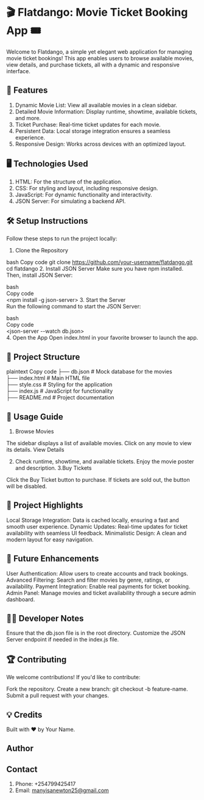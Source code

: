 # 🎬 Flatdango: Movie Ticket Booking App 🎟️
Welcome to Flatdango, a simple yet elegant web application for managing movie ticket bookings! This app enables users to browse available movies, view details, and purchase tickets, all with a dynamic and responsive interface.

 ## 🚀 Features
 1. Dynamic Movie List: View all available movies in a clean sidebar. <br>
2. Detailed Movie Information: Display runtime, showtime, available tickets, and more.<br>
3. Ticket Purchase: Real-time ticket updates for each movie.<br>
4. Persistent Data: Local storage integration ensures a seamless experience.<br>
5. Responsive Design: Works across devices with an optimized layout.<br>
 ## 🖥️ Technologies Used
1. HTML: For the structure of the application.
2. CSS: For styling and layout, including responsive design.
3. JavaScript: For dynamic functionality and interactivity.
4. JSON Server: For simulating a backend API.
## 🛠️ Setup Instructions
Follow these steps to run the project locally:

1. Clone the Repository

bash
Copy code
git clone https://github.com/your-username/flatdango.git
cd flatdango
2. Install JSON Server
Make sure you have npm installed. Then, install JSON Server:

bash<br>
Copy code<br>
<npm install -g json-server>
3. Start the Server<br>
Run the following command to start the JSON Server:

bash<br>
Copy code<br>
<json-server --watch db.json><br>
4. Open the App
Open index.html in your favorite browser to launch the app.

## 📂 Project Structure
plaintext
Copy code
<flatdango/>
├── db.json         # Mock database for the movies<br>
├── index.html      # Main HTML file<br>
├── style.css       # Styling for the application<br>
├── index.js        # JavaScript for functionality<br>
├── README.md       # Project documentation<br>
## 📖 Usage Guide
1. Browse Movies

The sidebar displays a list of available movies.
Click on any movie to view its details.
View Details

2. Check runtime, showtime, and available tickets.
Enjoy the movie poster and description.
3.Buy Tickets

Click the Buy Ticket button to purchase.
If tickets are sold out, the button will be disabled.
 ## 🌟 Project Highlights
Local Storage Integration:
Data is cached locally, ensuring a fast and smooth user experience.
Dynamic Updates:
Real-time updates for ticket availability with seamless UI feedback.
Minimalistic Design:
A clean and modern layout for easy navigation.
## 🤔 Future Enhancements
User Authentication: Allow users to create accounts and track bookings.
Advanced Filtering: Search and filter movies by genre, ratings, or availability.
Payment Integration: Enable real payments for ticket booking.
Admin Panel: Manage movies and ticket availability through a secure admin dashboard.
## 👨‍💻 Developer Notes
Ensure that the db.json file is in the root directory.
Customize the JSON Server endpoint if needed in the index.js file.
## 🏆 Contributing
We welcome contributions!
If you'd like to contribute:

Fork the repository.
Create a new branch: git checkout -b feature-name.
Submit a pull request with your changes.
## 💡 Credits
Built with ❤️ by Your Name.

## Author 
## Contact 
1. Phone: +254799425417
2. Email: <manyisanewton25@gmail.com>
